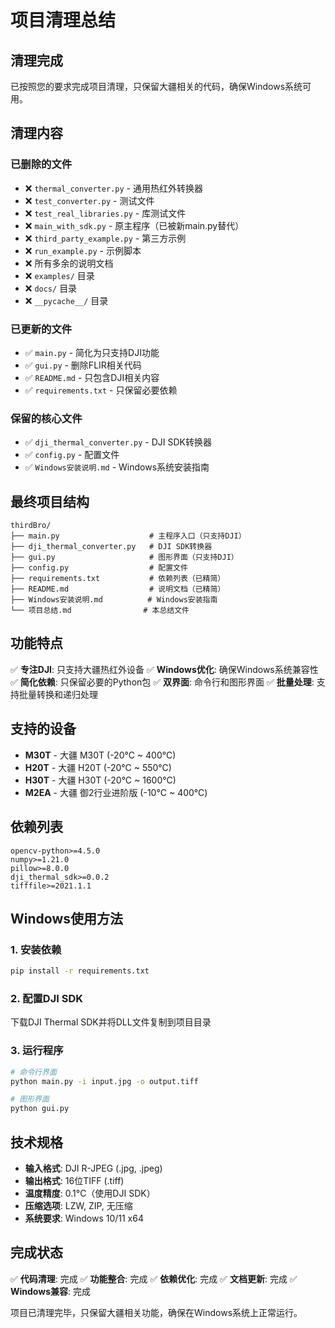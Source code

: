 # 项目清理总结

## 清理完成

已按照您的要求完成项目清理，只保留大疆相关的代码，确保Windows系统可用。

## 清理内容

### 已删除的文件
- ❌ `thermal_converter.py` - 通用热红外转换器
- ❌ `test_converter.py` - 测试文件
- ❌ `test_real_libraries.py` - 库测试文件
- ❌ `main_with_sdk.py` - 原主程序（已被新main.py替代）
- ❌ `third_party_example.py` - 第三方示例
- ❌ `run_example.py` - 示例脚本
- ❌ 所有多余的说明文档
- ❌ `examples/` 目录
- ❌ `docs/` 目录
- ❌ `__pycache__/` 目录

### 已更新的文件
- ✅ `main.py` - 简化为只支持DJI功能
- ✅ `gui.py` - 删除FLIR相关代码
- ✅ `README.md` - 只包含DJI相关内容
- ✅ `requirements.txt` - 只保留必要依赖

### 保留的核心文件
- ✅ `dji_thermal_converter.py` - DJI SDK转换器
- ✅ `config.py` - 配置文件
- ✅ `Windows安装说明.md` - Windows系统安装指南

## 最终项目结构

```
thirdBro/
├── main.py                    # 主程序入口（只支持DJI）
├── dji_thermal_converter.py   # DJI SDK转换器
├── gui.py                     # 图形界面（只支持DJI）
├── config.py                  # 配置文件
├── requirements.txt           # 依赖列表（已精简）
├── README.md                  # 说明文档（已精简）
├── Windows安装说明.md          # Windows安装指南
└── 项目总结.md                # 本总结文件
```

## 功能特点

✅ **专注DJI**: 只支持大疆热红外设备
✅ **Windows优化**: 确保Windows系统兼容性
✅ **简化依赖**: 只保留必要的Python包
✅ **双界面**: 命令行和图形界面
✅ **批量处理**: 支持批量转换和递归处理

## 支持的设备

- **M30T** - 大疆 M30T (-20°C ~ 400°C)
- **H20T** - 大疆 H20T (-20°C ~ 550°C)
- **H30T** - 大疆 H30T (-20°C ~ 1600°C)
- **M2EA** - 大疆 御2行业进阶版 (-10°C ~ 400°C)

## 依赖列表

```
opencv-python>=4.5.0
numpy>=1.21.0
pillow>=8.0.0
dji_thermal_sdk>=0.0.2
tifffile>=2021.1.1
```

## Windows使用方法

### 1. 安装依赖
```bash
pip install -r requirements.txt
```

### 2. 配置DJI SDK
下载DJI Thermal SDK并将DLL文件复制到项目目录

### 3. 运行程序
```bash
# 命令行界面
python main.py -i input.jpg -o output.tiff

# 图形界面
python gui.py
```

## 技术规格

- **输入格式**: DJI R-JPEG (.jpg, .jpeg)
- **输出格式**: 16位TIFF (.tiff)
- **温度精度**: 0.1°C（使用DJI SDK）
- **压缩选项**: LZW, ZIP, 无压缩
- **系统要求**: Windows 10/11 x64

## 完成状态

✅ **代码清理**: 完成
✅ **功能整合**: 完成
✅ **依赖优化**: 完成
✅ **文档更新**: 完成
✅ **Windows兼容**: 完成

项目已清理完毕，只保留大疆相关功能，确保在Windows系统上正常运行。 